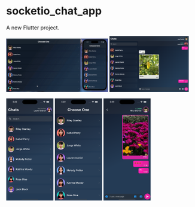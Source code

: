 # socketio_chat_app

A new Flutter project.


<p float="left">
  
 <img src="https://github.com/ElifYu/Socket.io-Chat-App/blob/main/assets/video-gif.gif" width="54%"/>
    <img src="https://github.com/ElifYu/Socket.io-Chat-App/blob/main/assets/photo1.png" width="42%"/>
   
</p>

<p float="left">
  <img src="https://github.com/ElifYu/Socket.io-Chat-App/blob/main/assets/photo4.png" width="25%"/>
  <img src="https://github.com/ElifYu/Socket.io-Chat-App/blob/main/assets/photo3.png" width="25%"/>
  <img src="https://github.com/ElifYu/Socket.io-Chat-App/blob/main/assets/photo2.png" width="25%"/>
</p>
